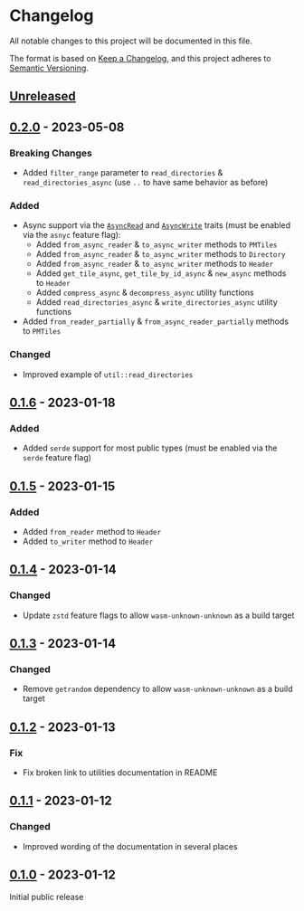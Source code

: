 # Changelog

All notable changes to this project will be documented in this file.

The format is based on [Keep a Changelog](https://keepachangelog.com/en/1.0.0/),
and this project adheres to [Semantic Versioning](https://semver.org/spec/v2.0.0.html).

## [Unreleased]

## [0.2.0] - 2023-05-08

### Breaking Changes
- Added `filter_range` parameter to `read_directories` & `read_directories_async` (use `..` to have same behavior as before)

### Added

- Async support via the [`AsyncRead`](https://docs.rs/futures/latest/futures/io/trait.AsyncRead.html) and [`AsyncWrite`](https://docs.rs/futures/latest/futures/io/trait.AsyncWrite.html) traits (must be enabled via the `asnyc` feature flag):
  - Added `from_async_reader` & `to_async_writer` methods to `PMTiles`
  - Added `from_async_reader` & `to_async_writer` methods to `Directory`
  - Added `from_async_reader` & `to_async_writer` methods to `Header`
  - Added `get_tile_async`, `get_tile_by_id_async` & `new_async` methods to `Header`
  - Added `compress_async` & `decompress_async` utility functions
  - Added `read_directories_async` & `write_directories_async` utility functions
- Added `from_reader_partially` & `from_async_reader_partially` methods to `PMTiles`

### Changed
- Improved example of `util::read_directories`

## [0.1.6] - 2023-01-18

### Added 
- Added `serde` support for most public types (must be enabled via the `serde` feature flag)


## [0.1.5] - 2023-01-15

### Added 
- Added `from_reader` method to `Header`
- Added `to_writer` method to `Header`

## [0.1.4] - 2023-01-14

### Changed 
- Update `zstd` feature flags to allow `wasm-unknown-unknown` as a build target

## [0.1.3] - 2023-01-14

### Changed 
- Remove `getrandom` dependency to allow `wasm-unknown-unknown` as a build target

## [0.1.2] - 2023-01-13

### Fix 
- Fix broken link to utilities documentation in README

## [0.1.1] - 2023-01-12

### Changed 
- Improved wording of the documentation in several places

## [0.1.0] - 2023-01-12

Initial public release

[unreleased]: https://github.com/arma-place/pmtiles-rs/compare/v0.2.0...HEAD
[0.2.0]: https://github.com/arma-place/pmtiles-rs/compare/v0.1.6...v0.2.0
[0.1.6]: https://github.com/arma-place/pmtiles-rs/compare/v0.1.5...v0.1.6
[0.1.5]: https://github.com/arma-place/pmtiles-rs/compare/v0.1.4...v0.1.5
[0.1.4]: https://github.com/arma-place/pmtiles-rs/compare/v0.1.3...v0.1.4
[0.1.3]: https://github.com/arma-place/pmtiles-rs/compare/v0.1.2...v0.1.3
[0.1.2]: https://github.com/arma-place/pmtiles-rs/compare/v0.1.1...v0.1.2
[0.1.1]: https://github.com/arma-place/pmtiles-rs/compare/v0.1.0...v0.1.1
[0.1.0]: https://github.com/arma-place/pmtiles-rs/releases/tag/v0.1.0
